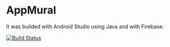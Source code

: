 # AppMural

It was builded with Android Studio using Java and with Firebase.

[![Build Status](https://travis-ci.org/leoee/AppMural.svg?branch=master)](https://travis-ci.org/leoee/AppMural)

